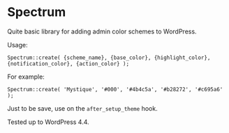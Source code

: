 # Spectrum


Quite basic library for adding admin color schemes to WordPress.

Usage:

`Spectrum::create( {scheme_name}, {base_color}, {highlight_color}, {notification_color}, {action_color} );`

For example:

`Spectrum::create( 'Mystique', '#000', '#4b4c5a', '#b28272', '#c695a6' );`


Just to be save, use on the `after_setup_theme` hook.

Tested up to WordPress 4.4.